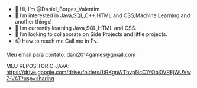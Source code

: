 - 👋 Hi, I’m @Daniel_Borges_Valentim
- 👀 I’m interested in Java,SQL,C++,HTML and CSS,Machine Learning and another things!
- 🌱 I’m currently learning Java,SQL,HTML and CSS.
- 💞️ I’m looking to collaborate on Side Projects and little projects.
- 📫 How to reach me Call me in Pv.

Meu email para contato: dani2014games@gmail.com

MEU REPOSITÓRIO JAVA: https://drive.google.com/drive/folders/1tRKgnWThvpNcC1YObl0VREjWUVw7-VAT?usp=sharing
<!---
DEEPLERZERA/DEEPLERZERA is a ✨ special ✨ repository because its `README.md` (this file) appears on your GitHub profile.
You can click the Preview link to take a look at your changes.
--->
